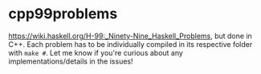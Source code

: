 # cpp99problems
https://wiki.haskell.org/H-99:_Ninety-Nine_Haskell_Problems, but done in C++.  Each problem has to be individually compiled in its respective folder with `make #`.  Let me know if you're curious about any implementations/details in the issues!

